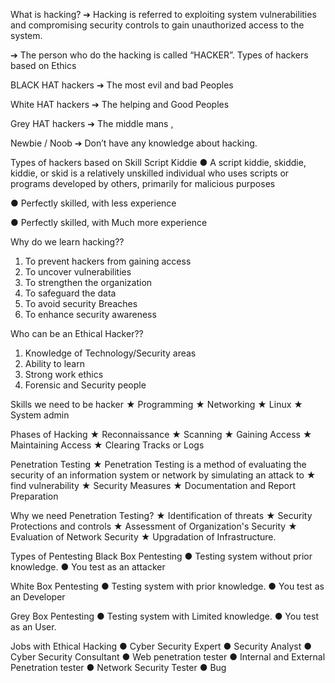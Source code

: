
What is hacking?
➔ Hacking is referred to exploiting system vulnerabilities
and compromising security controls to gain unauthorized 
access to the system.

➔ The person who do the hacking is called “HACKER”.
Types of hackers based on Ethics

BLACK HAT hackers
 ➔ The most evil and bad Peoples
 
White HAT hackers
 ➔ The helping and Good Peoples
 
Grey HAT hackers
 ➔ The middle mans ,
 
Newbie / Noob
 ➔ Don’t have any knowledge 
about hacking.

Types of hackers based on Skill
Script Kiddie
● A script kiddie, skiddie, 
kiddie, or skid is a relatively 
unskilled individual who 
uses scripts or programs 
developed by others, 
primarily for malicious 
purposes

● Perfectly skilled, with less 
experience

● Perfectly skilled, with Much 
more experience

Why do we learn hacking??
1. To prevent hackers from gaining access
2. To uncover vulnerabilities
3. To strengthen the organization
4. To safeguard the data
5. To avoid security Breaches
6. To enhance security awareness

Who can be an Ethical Hacker??
1. Knowledge of Technology/Security areas
2. Ability to learn
3. Strong work ethics
4. Forensic and Security people

Skills we need to be hacker
★ Programming
★ Networking
★ Linux
★ System admin

Phases of Hacking
★ Reconnaissance
★ Scanning
★ Gaining Access
★ Maintaining Access
★ Clearing Tracks or Logs

Penetration Testing
★ Penetration Testing is a method of evaluating 
the security of an information system or 
network by simulating an attack to
★ find vulnerability
★ Security Measures
★ Documentation and Report Preparation

Why we need Penetration Testing?
★ Identification of threats
★ Security Protections and controls
★ Assessment of Organization's Security
★ Evaluation of Network Security
★ Upgradation of Infrastructure.

Types of Pentesting
Black Box Pentesting
● Testing system without prior 
knowledge.
● You test as an attacker

White Box Pentesting
● Testing system with prior 
knowledge.
● You test as an Developer

Grey Box Pentesting
● Testing system with Limited 
knowledge.
● You test as an User.

Jobs with Ethical Hacking
● Cyber Security Expert
● Security Analyst
● Cyber Security Consultant
● Web penetration tester
● Internal and External Penetration tester
● Network Security Tester
● Bug
